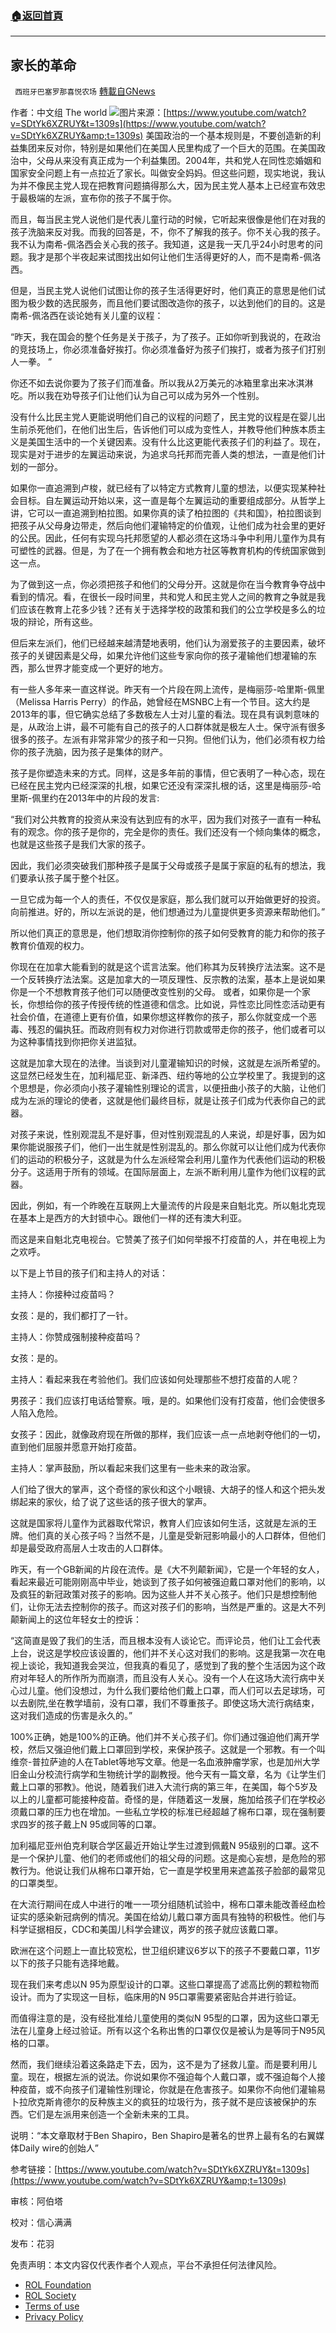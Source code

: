 ###  [:house:返回首頁](https://github.com/ourhimalayas/txt)
---


## 家长的革命
` 西班牙巴塞罗那喜悦农场` [轉載自GNews](https://gnews.org/zh-hans/1896181/)

作者：中文组 The world
![](https://assets.gnews.org/wp-content/uploads/2022/01/WhatsApp-Image-2022-01-23-at-07.57.13.jpeg)图片来源：[https://www.youtube.com/watch?v=SDtYk6XZRUY&t=1309s](https://www.youtube.com/watch?v=SDtYk6XZRUY&amp;t=1309s)
美国政治的一个基本规则是，不要创造新的利益集团来反对你，特别是如果他们在美国人民里构成了一个巨大的范围。在美国政治中，父母从来没有真正成为一个利益集团。2004年，共和党人在同性恋婚姻和国家安全问题上有一点拉近了家长。叫做安全妈妈。但这些问题，现实地说，我认为并不像民主党人现在把教育问题搞得那么大，因为民主党人基本上已经宣布效忠于最极端的左派，宣布你的孩子不属于你。

而且，每当民主党人说他们是代表儿童行动的时候，它听起来很像是他们在对我的孩子洗脑来反对我。而我的回答是，不，你不了解我的孩子。你不关心我的孩子。我不认为南希-佩洛西会关心我的孩子。我知道，这是我一天几乎24小时思考的问题。我才是那个半夜起来试图找出如何让他们生活得更好的人，而不是南希-佩洛西。

但是，当民主党人说他们试图让你的孩子生活得更好时，他们真正的意思是他们试图为极少数的选民服务，而且他们要试图改造你的孩子，以达到他们的目的。这是南希-佩洛西在谈论她有关儿童的议程：

“昨天，我在国会的整个任务是关于孩子，为了孩子。正如你听到我说的，在政治的竞技场上，你必须准备好挨打。你必须准备好为孩子们挨打，或者为孩子们打别人一拳。 ”

你还不如去说你要为了孩子们而准备。所以我从2万美元的冰箱里拿出来冰淇淋吃。所以我在劝导孩子们让他们认为自己可以成为另外一个性别。

没有什么比民主党人更能说明他们自己的议程的问题了，民主党的议程是在婴儿出生前杀死他们，在他们出生后，告诉他们可以成为变性人，并教导他们种族本质主义是美国生活中的一个关键因素。没有什么比这更能代表孩子们的利益了。现在，现实是对于进步的左翼运动来说，为追求乌托邦而完善人类的想法，一直是他们计划的一部分。

如果你一直追溯到卢梭，就已经有了以特定方式教育儿童的想法，以便实现某种社会目标。自左翼运动开始以来，这一直是每个左翼运动的重要组成部分。从哲学上讲，它可以一直追溯到柏拉图。如果你真的读了柏拉图的《共和国》，柏拉图谈到把孩子从父母身边带走，然后向他们灌输特定的价值观，让他们成为社会里的更好的公民。因此，任何有实现乌托邦愿望的人都必须在这场斗争中利用儿童作为具有可塑性的武器。但是，为了在一个拥有教会和地方社区等教育机构的传统国家做到这一点。

为了做到这一点，你必须把孩子和他们的父母分开。这就是你在当今教育争夺战中看到的情况。看，在很长一段时间里，共和党人和民主党人之间的教育之争就是我们应该在教育上花多少钱？还有关于选择学校的政策和我们的公立学校是多么的垃圾的辩论，所有这些。

但后来左派们，他们已经越来越清楚地表明，他们认为溺爱孩子的主要因素，破坏孩子的关键因素是父母，如果允许他们这些专家向你的孩子灌输他们想灌输的东西，那么世界才能变成一个更好的地方。

有一些人多年来一直这样说。昨天有一个片段在网上流传，是梅丽莎-哈里斯-佩里（Melissa Harris Perry）的作品，她曾经在MSNBC上有一个节目。这大约是2013年的事，但它确实总结了多数极左人士对儿童的看法。现在具有讽刺意味的是，从政治上讲，最不可能有自己的孩子的人口群体就是极左人士。保守派有很多很多的孩子。左派有非常非常少的孩子和一只狗。但他们认为，他们必须有权力给你的孩子洗脑，因为孩子是集体的财产。

孩子是你塑造未来的方式。同样，这是多年前的事情，但它表明了一种心态，现在已经在民主党内已经深深的扎根，如果它还没有深深扎根的话，这里是梅丽莎-哈里斯-佩里约在2013年中的片段的发言:

“我们对公共教育的投资从来没有达到应有的水平，因为我们对孩子一直有一种私有的观念。你的孩子是你的，完全是你的责任。我们还没有一个倾向集体的概念，也就是这些孩子是我们大家的孩子。

因此，我们必须突破我们那种孩子是属于父母或孩子是属于家庭的私有的想法，我们要承认孩子属于整个社区。

一旦它成为每一个人的责任，不仅仅是家庭，那么我们就可以开始做更好的投资。向前推进。好的，所以左派说的是，他们想通过为儿童提供更多资源来帮助他们。”

所以他们真正的意思是，他们想取消你控制你的孩子如何受教育的能力和你的孩子教育价值观的权力。

你现在在加拿大能看到的就是这个谎言法案。他们称其为反转换疗法法案。这不是一个反转换疗法法案。这是加拿大的一项反理性、反宗教的法案，基本上是说如果你是一个不想教育孩子他们可以随便改变性别的父母。 或者，如果你是一个家长，你想给你的孩子传授传统的性道德和信念。比如说，异性恋比同性恋活动更有社会价值，在道德上更有价值，如果你想这样教你的孩子，那么你就变成一个恶毒、残忍的偏执狂。而政府则有权力对你进行罚款或带走你的孩子，他们或者可以为这种事情找到你把你关进监狱。

这就是加拿大现在的法律。当谈到对儿童灌输知识的时候，这就是左派所希望的。这显然已经发生在，加利福尼亚、新泽西、纽约等地的公立学校里了。我提到的这个思想是，你必须向小孩子灌输性别理论的谎言，以便扭曲小孩子的大脑，让他们成为左派的理论的使者，这就是他们最终目标，就是让孩子们成为代表你自己的武器。

对孩子来说，性别观混乱不是好事，但对性别观混乱的人来说，却是好事，因为如果你能说服孩子们，他们一出生就是性别混乱的。那么你就可以让他们成为代表你们的运动的积极分子，这就是为什么左派经常会利用儿童作为代表他们运动的积极分子。这适用于所有的领域。在国际层面上，左派不断利用儿童作为他们议程的武器。

因此，例如，有一个昨晚在互联网上大量流传的片段是来自魁北克。所以魁北克现在基本上是西方的大封锁中心。跟他们一样的还有澳大利亚。

而这是来自魁北克电视台。它赞美了孩子们如何举报不打疫苗的人，并在电视上为之欢呼。

以下是上节目的孩子们和主持人的对话：

主持人：你接种过疫苗吗？

女孩：是的，我们都打了一针。

主持人：你赞成强制接种疫苗吗？

女孩：是的。

主持人：看起来我在考验他们。我们应该如何处理那些不想打疫苗的人呢？

男孩子：我们应该打电话给警察。哦，是的。如果他们没有打疫苗，他们会使很多人陷入危险。

女孩子：因此，就像政府现在所做的那样，我们应该一点一点地剥夺他们的一切，直到他们屈服并愿意开始打疫苗。

主持人：掌声鼓励，所以看起来我们这里有一些未来的政治家。

人们给了很大的掌声，这个奇怪的家伙和这个小眼镜、大胡子的怪人和这个把头发绑起来的家伙，给了说了这些话的孩子很大的掌声。

这就是国家将儿童作为武器取代常识，教育人们应该如何生活，这就是左派的王牌。他们真的关心孩子吗？当然不是，儿童是受新冠影响最小的人口群体，但他们却是最受政府高层人士攻击的人口群体。

昨天，有一个GB新闻的片段在流传。是《大不列颠新闻》，它是一个年轻的女人，看起来最近可能刚刚高中毕业，她谈到了孩子如何被强迫戴口罩对他们的影响，以及疯狂的新冠政策对孩子的影响。因为这些人并不关心孩子。他们只是想控制他们，让你无法去控制你的孩子。而这对孩子们的影响，当然是严重的。这是大不列颠新闻上的这位年轻女士的控诉：

“这简直是毁了我们的生活，而且根本没有人谈论它。而评论员，他们让工会代表上台，说这是学校应该设置的，他们并不关心这对我们的影响。这是我第一次在电视上谈论，我知道我会哭泣，但我真的看见了，感觉到了我的整个生活因为这个政府对年轻人的所作所为而崩溃，而且没有人关心。没有一个人在这场大流行病中关心过儿童。他们没想过，为什么我们要给他们戴上口罩，而人们可以去足球场，可以去剧院,坐在教学墙前，没有口罩，我们不尊重孩子。即使这场大流行病结束，这对我们造成的伤害是永久的。”

100%正确，她是100%的正确。他们并不关心孩子们。你们通过强迫他们离开学校，然后又强迫他们戴上口罩回到学校，来保护孩子。这就是一个邪教。有一个叫维奈-普拉萨迪的人在Tablet等地写文章。他是一名血液肿瘤学家，也是加州大学旧金山分校流行病学和生物统计学的副教授。他今天有一篇文章，名为《让学生们戴上口罩的邪教》。他说，随着我们进入大流行病的第三年，在美国，每个5岁及以上的儿童都可能接种疫苗。奇怪的是，伴随着这一发展，施加给孩子们在学校必须戴口罩的压力也在增加。一些私立学校的标准已经超越了棉布口罩，现在强制要求四岁的孩子戴上N 95或同等的口罩。

加利福尼亚州伯克利联合学区最近开始让学生过渡到佩戴N 95级别的口罩。这不是一个保护儿童、他们的老师或他们的祖父母的问题。这是痴心妄想，是危险的邪教行为。他说让我们从棉布口罩开始，它一直是学校里用来遮盖孩子脸部的最常见的口罩类型。

在大流行期间在成人中进行的唯一一项分组随机试验中，棉布口罩未能改善经血检证实的感染新冠病例的情况。美国在给幼儿戴口罩方面具有独特的积极性。他们与科学证据相反，CDC和美国儿科学会建议，两岁的孩子就应该戴口罩。

欧洲在这个问题上一直比较宽松，世卫组织建议6岁以下的孩子不要戴口罩，11岁以下的孩子只能有选择地戴。

现在我们来考虑以N 95为原型设计的口罩。这些口罩提高了滤高比例的颗粒物而设计。而为了实现这一目标，临床用的N 95口罩需要紧密贴合并进行验证。

而值得注意的是，没有经批准给儿童使用的类似N 95型的口罩，因为这些口罩无法在儿童身上经过验证。所有以这个名称出售的口罩仅仅是被认为是等同于N95风格的口罩。

然而，我们继续沿着这条路走下去，因为，这不是为了拯救儿童。而是要利用儿童。现在，根据左派的说法。你说如果你不强迫每个人戴口罩，或不强迫每个人接种疫苗，或不向孩子们灌输性别理论，你就是在危害孩子。如果你不向他们灌输易卜拉欣克斯肯德尔的反种族主义的疯狂的垃圾行为，孩子就不是应该被保护的东西。它们是左派用来创造一个全新未来的工具。

说明：“本文章取材于Ben Shapiro，Ben Shapiro是著名的世界上最有名的右翼媒体Daily wire的创始人”

参考链接：[https://www.youtube.com/watch?v=SDtYk6XZRUY&t=1309s](https://www.youtube.com/watch?v=SDtYk6XZRUY&amp;t=1309s)

审核：阿伯塔

校对：信心满满

发布：花羽



 

免责声明：本文内容仅代表作者个人观点，平台不承担任何法律风险。

- [ROL Foundation](https://rolfoundation.org/)
- [ROL Society](https://rolsociety.org/)
- [Terms of use](https://gnews.org/terms-of-use-3/)
- [Privacy Policy](https://gnews.org/privacy-policy/)

